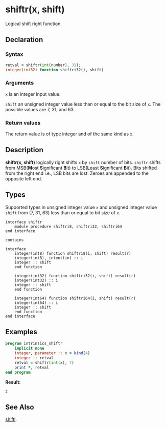 # shiftr(x, shift)

Logical shift right function.

## Declaration

### Syntax

```fortran
retval = shiftr(int(number), 31);
integer(int32) function shiftri32(i, shift)
```

### Arguments

`x` is an integer input value.

`shift` an unsigned integer value less than or equal to the bit size of `x`. The
possible values are 7, 31, and 63.

### Return values

The return value is of type integer and of the same kind as `x`.

## Description

**shiftr(x, shift)** logically right shifts `x` by `shift` number of bits.
`shiftr` shifts from MSB(**M**ost **S**ignificant **B**it) to LSB(**L**east **S**ignificant **B**it).
Bits shifted from the right end i.e., LSB bits are lost. Zeroes are appended to
the opposite left end.

## Types

Supported types in unsigned integer value `x` and unsigned integer value `shift`
from (7, 31, 63) less than or equal to bit size of `x`.

```
interface shiftr
    module procedure shiftri8, shiftri32, shiftri64
end interface

contains

interface
    integer(int8) function shiftri8(i, shift) result(r)
	integer(int8), intent(in) :: i
	integer :: shift
	end function

	integer(int32) function shiftri32(i, shift) result(r)
	integer(int32) :: i
	integer :: shift
	end function

	integer(int64) function shiftri64(i, shift) result(r)
	integer(int64) :: i
	integer :: shift
	end function
end interface
```

## Examples

```fortran
program intrinsics_shiftr
    implicit none
    integer, parameter :: x = kind(4)
    integer :: retval
    retval = shiftr(int(x), 7)
    print *, retval
end program
```

**Result:**

```
2
```

## See Also

[shiftl](shiftl.md).
